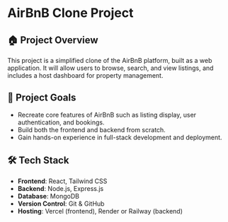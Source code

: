 # AirBnB Clone Project

## 🏠 Project Overview
This project is a simplified clone of the AirBnB platform, built as a web application. It will allow users to browse, search, and view listings, and includes a host dashboard for property management.

## 🎯 Project Goals
- Recreate core features of AirBnB such as listing display, user authentication, and bookings.
- Build both the frontend and backend from scratch.
- Gain hands-on experience in full-stack development and deployment.

## 🛠 Tech Stack
- **Frontend**: React, Tailwind CSS
- **Backend**: Node.js, Express.js
- **Database**: MongoDB
- **Version Control**: Git & GitHub
- **Hosting**: Vercel (frontend), Render or Railway (backend)

